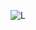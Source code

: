 <div align="center">
  
  ![L](https://media.giphy.com/media/58oxPkC3lWuNa/giphy.gif?cid=790b76115nq3w3hui9vo6m463iu359klo09gio4t9norwopk&ep=v1_gifs_search&rid=giphy.gif&ct=g)

</div>
